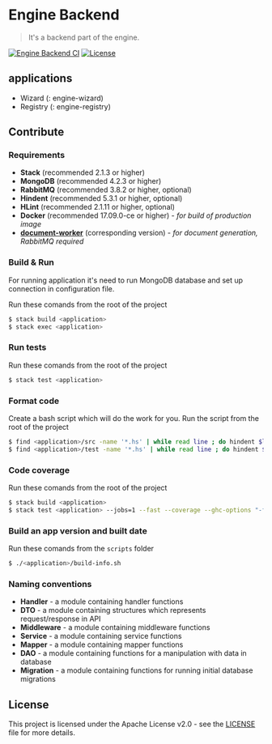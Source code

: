 # Engine Backend
> It's a backend part of the engine.

[![Engine Backend CI](https://github.com/ds-wizard/engine-backend/workflows/Engine%20Backend%20CI/badge.svg?branch=master)](https://github.com/ds-wizard/engine-backend/actions)
[![License](https://img.shields.io/badge/license-Apache%202-blue.svg)](LICENSE.md)

## applications

- Wizard (<application>: engine-wizard)
- Registry (<application>: engine-registry)

## Contribute

### Requirements

 - **Stack** (recommended 2.1.3 or higher)
 - **MongoDB** (recommended 4.2.3 or higher)
 - **RabbitMQ** (recommended 3.8.2 or higher, optional)
 - **Hindent** (recommended 5.3.1 or higher, optional)
 - **HLint** (recommended 2.1.11 or higher, optional)
 - **Docker** (recommended 17.09.0-ce or higher) - *for build of production image*
 - [**document-worker**](https://github.com/ds-wizard/document-worker) (corresponding version) - *for document generation, RabbitMQ required*

### Build & Run

For running application it's need to run MongoDB database and set up connection in configuration file.

Run these comands from the root of the project

```bash
$ stack build <application>
$ stack exec <application>
```

### Run tests

Run these comands from the root of the project

```bash
$ stack test <application>
```

### Format code

Create a bash script which will do the work for you. Run the script from the root of the project

```bash
$ find <application>/src -name '*.hs' | while read line ; do hindent $line ; done
$ find <application>/test -name '*.hs' | while read line ; do hindent $line ; done
```

### Code coverage

Run these comands from the root of the project

```bash
$ stack build <application>
$ stack test <application> --jobs=1 --fast --coverage --ghc-options "-fforce-recomp"
```

### Build an app version and built date

Run these comands from the `scripts` folder

```bash
$ ./<application>/build-info.sh
```

### Naming conventions
- **Handler** - a module containing handler functions
- **DTO** - a module containing structures which represents request/response in API
- **Middleware** - a module containing middleware functions
- **Service** - a module containing service functions
- **Mapper** - a module containing mapper functions
- **DAO** - a module containing functions for a manipulation with data in database
- **Migration** - a module containing functions for running initial database migrations

## License
This project is licensed under the Apache License v2.0 - see the [LICENSE](LICENSE.md) file for more details.
